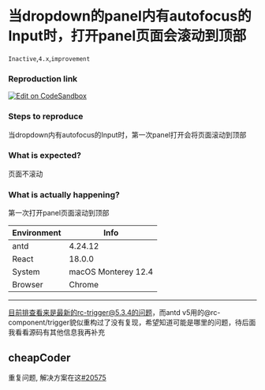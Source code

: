 # 当dropdown的panel内有autofocus的Input时，打开panel页面会滚动到顶部

`Inactive`,`4.x`,`improvement`

### Reproduction link

[![Edit on CodeSandbox](https://codesandbox.io/static/img/play-codesandbox.svg)](https://codesandbox.io/s/autofocus-dropdown-bug-rgr46m?file=/demo.tsx)

### Steps to reproduce

当dropdown内有autofocus的Input时，第一次panel打开会将页面滚动到顶部

### What is expected?

页面不滚动

### What is actually happening?

第一次打开panel页面滚动到顶部

| Environment | Info                |
| ----------- | ------------------- |
| antd        | 4.24.12             |
| React       | 18.0.0              |
| System      | macOS Monterey 12.4 |
| Browser     | Chrome              |

---

目前排查看来是最新的rc-trigger@5.3.4的问题，而antd v5用的@rc-component/trigger貌似重构过了没有复现，希望知道可能是哪里的问题，待后面我看看源码有其他信息我再补充

<!-- generated by ant-design-issue-helper. DO NOT REMOVE -->

## cheapCoder

重复问题, 解决方案在这[#20575](https://github.com/ant-design/ant-design/issues/20575#issuecomment-570040092)
